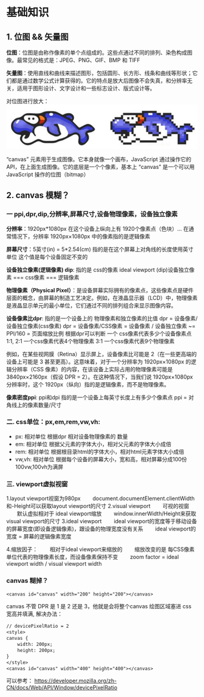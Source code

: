 # 基础知识

## 1. **位图 && 矢量图**

**位图**：位图是由称作像素的单个点组成的。这些点通过不同的排列、染色构成图像。最常见的格式是：JPEG、PNG、GIF、BMP 和 TIFF

**矢量图**：使用直线和曲线来描述图形，包括圆形、长方形、线条和曲线等形状；它们都是通过数学公式计算获得的。它的特点是放大后图像不会失真，和分辨率无关，适用于图形设计、文字设计和一些标志设计、版式设计等。

对位图进行放大：
<img src="./assets/image.png">

“canvas” 元素用于生成图像。它本身就像一个画布，JavaScript 通过操作它的 API，在上面生成图像。它的底层是一个个像素，基本上 “canvas” 是一个可以用 JavaScript 操作的位图（bitmap）


## 2. canvas 模糊？
### 一 ppi,dpr,dip,分辨率,屏幕尺寸,设备物理像素，设备独立像素

**分辨率**：1920px*1080px 在这个设备上纵向上有 1920个像素点（色块）... 在通常情况下，分辨率 1920px×1080px 中的像素指的是逻辑像素

**屏幕尺寸**：5英寸(in) = 5*2.54(cm) 指的是在这个屏幕上对角线的长度使用英寸单位 这个值是每个设备固定不变的

**设备独立像素(逻辑像素) dip**: 指的是 css的像素 ideal viewport (dip)设备独立像素 === css像素 === 逻辑像素

**物理像素（Physical Pixel）**：是设备屏幕实际拥有的像素点，这些像素点是硬件层面的概念，由屏幕的制造工艺决定。例如，在液晶显示器（LCD）中，物理像素是液晶显示单元的最小单位，它们通过不同的排列组合来显示图像内容。

**设备像素比dpr**: 指的是一个设备上的 物理像素和独立像素的比值 dpr = 设备像素/设备独立像素(css像素)
dpr = 设备像素/CSS像素 = 设备像素 / 设备独立像素 ~= PPI/160 = 页面缩放比例
根据dpr可以判断 一个 css像素代表多少个设备像素点 1:1, 2:1 一个css像素代表4个物理像素
3:1 一个css像素代表9个物理像素

例如，在某些视网膜（Retina）显示屏上，设备像素比可能是 2（在一些更高端的设备上可能是 3 甚至更高）。这意味着，对于一个分辨率为 1920px×1080px 的逻辑分辨率（CSS 像素）的内容，在该设备上实际占用的物理像素可能是 3840px×2160px（假设 DPR = 2）。在这种情况下，当我们说 1920px×1080px 分辨率时，这个 1920px（纵向）指的是逻辑像素，而不是物理像素。

**像素密度ppi**: ppi和dpi 指的是一个设备上每英寸长度上有多少个像素点 ppi = 对角线上的像素数量/尺寸


### 二. css单位：px,em,rem,vw,vh:

- px: 相对单位 根据dpr 相对设备物理像素的 数量
- em: 相对单位 根据父元素的字体大小，相对父元素的字体大小成倍
- rem: 相对单位 根据根目录html的字体大小，相对html元素字体大小成倍
- vw,vh: 相对单位 根据每个设备的屏幕大小，宽和高，相对屏幕分成100份 100vw,100vh为满屏

### 三. viewport虚拟视窗

1.layout viewport视窗为980px
　　document.documentElement.clientWidth和-Height可以获取layout viewport的尺寸
2.visual viewport
　　可视的视窗
　　默认虚拟相对于 ideal viewport缩放
　　window.innerWidth/Height来获取visual viewport的尺寸
3.ideal viewport
　　ideal viewport的宽度等于移动设备的屏幕宽度(即设备逻辑像素)，跟设备的物理宽度没有关系
　　ideal viewport的宽度 = 屏幕的逻辑像素宽度

4.缩放因子：
　　相对于ideal viewport来缩放的
　　缩放改变的是 每CSS像素单位代表的物理像素长度，而设备像素保持不变
　　zoom factor = ideal viewport width / visual viewport width

### canvas 糊掉？
```
<canvas id="canvas" width="200" height="200"></canvas>
```
canvas 不管 DPR 是 1 是 2 还是 3，他就是会将整个canvas 绘图区域塞进 css 宽高并填满, 解决办法：

```
// devicePixelRatio = 2
<style>
canvas {
    width: 200px;
    height: 200px;
}
</style>
<canvas id="canvas" width="400" height="400"></canvas>
```
可以参考：
https://developer.mozilla.org/zh-CN/docs/Web/API/Window/devicePixelRatio